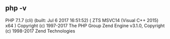 ## php -v
PHP 7.1.7 (cli) (built: Jul  6 2017 16:51:52) ( ZTS MSVC14 (Visual C++ 2015) x64 )
Copyright (c) 1997-2017 The PHP Group
Zend Engine v3.1.0, Copyright (c) 1998-2017 Zend Technologies



